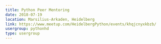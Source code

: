 ```yaml
---
title: Python Peer Mentoring
date: 2018-07-19
location: Marsilius-Arkaden, Heidelberg
link: https://www.meetup.com/HeidelbergPython/events/khqjcnyxkbzb/
usergroup: pythonhd
type: usergroup
---
```

